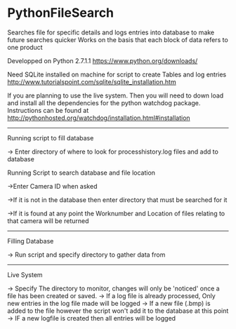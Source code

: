 # PythonFileSearch
Searches file for specific details and logs entries into database to make future searches quicker
Works on the basis that each block of data refers to one product

Developped on Python 2.7.1.1
https://www.python.org/downloads/

Need SQLite installed on machine for script to create Tables and log entries
http://www.tutorialspoint.com/sqlite/sqlite_installation.htm

If you are planning to use the live system. Then you will need to down load and install all the dependencies for the python watchdog package. Instructions can be found at 
http://pythonhosted.org/watchdog/installation.html#installation

-----------------------------------------------------------------

Running script to fill database

-> Enter directory of where to look for processhistory.log files and add to database

Running Script to search database and file location

->Enter Camera ID when asked 

->If it is not in the database then enter directory that must be searched for it

->If it is found at any point the Worknumber and Location of files relating to that camera will be returned

---------------------------------------------------------------

Filling Database

-> Run script and specify directory to gather data from

--------------------------------------------------------------

Live System

-> Specify The directory to monitor, changes will only be 'noticed' once a file has been created or saved.
-> If a log file is already processed, Only new entries in the log file made will be logged
-> If a new file (.bmp) is added to the file however the script won't add it to the database at this point
-> IF a new logfile is created then all entries will be logged
